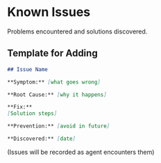 # Known Issues

Problems encountered and solutions discovered.

## Template for Adding

```markdown
## Issue Name

**Symptom:** [what goes wrong]

**Root Cause:** [why it happens]

**Fix:**
[Solution steps]

**Prevention:** [avoid in future]

**Discovered:** [date]
```

(Issues will be recorded as agent encounters them)
